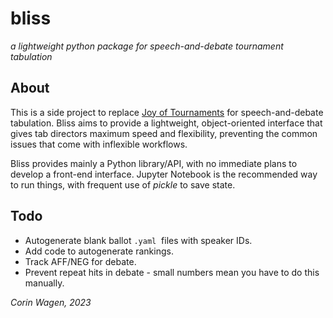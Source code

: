 # bliss
*a lightweight python package for speech-and-debate tournament tabulation*

## About
This is a side project to replace [Joy of Tournaments](https://www.joyoftournaments.com/) for speech-and-debate tabulation.
Bliss aims to provide a lightweight, object-oriented interface that gives tab directors maximum speed and flexibility, 
preventing the common issues that come with inflexible workflows.

Bliss provides mainly a Python library/API, with no immediate plans to develop a front-end interface. 
Jupyter Notebook is the recommended way to run things, with frequent use of *pickle* to save state.

## Todo
- Autogenerate blank ballot ``.yaml``  files with speaker IDs.
- Add code to autogenerate rankings.
- Track AFF/NEG for debate.
- Prevent repeat hits in debate - small numbers mean you have to do this manually.

*Corin Wagen, 2023*
